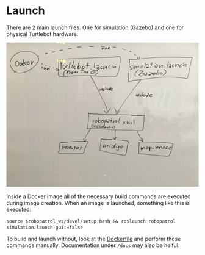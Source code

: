 # Launch

There are 2 main launch files. One for simulation (Gazebo) and one for physical Turtlebot hardware.

![Launch Files](ros-launch.jpg)

Inside a Docker image all of the necessary build commands are executed during image creation. When an image is launched, something like this is executed:

```shell
source $robopatrol_ws/devel/setup.bash && roslaunch robopatrol simulation.launch gui:=false
```

To build and launch without, look at the [Dockerfile](../Dockerfile) and perform those commands manually. Documentation under `/docs` may also be helful.
